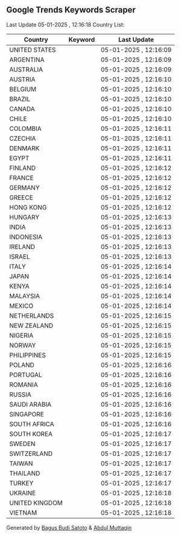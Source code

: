 
## Google Trends Keywords Scraper

Last Update 05-01-2025 , 12:16:18
Country List:

| Country | Keyword | Last Update |
| --- | --- | --- |
| UNITED STATES |  | 05-01-2025 , 12:16:09 |
| ARGENTINA |  | 05-01-2025 , 12:16:09 |
| AUSTRALIA |  | 05-01-2025 , 12:16:09 |
| AUSTRIA |  | 05-01-2025 , 12:16:10 |
| BELGIUM |  | 05-01-2025 , 12:16:10 |
| BRAZIL |  | 05-01-2025 , 12:16:10 |
| CANADA |  | 05-01-2025 , 12:16:10 |
| CHILE |  | 05-01-2025 , 12:16:10 |
| COLOMBIA |  | 05-01-2025 , 12:16:11 |
| CZECHIA |  | 05-01-2025 , 12:16:11 |
| DENMARK |  | 05-01-2025 , 12:16:11 |
| EGYPT |  | 05-01-2025 , 12:16:11 |
| FINLAND |  | 05-01-2025 , 12:16:12 |
| FRANCE |  | 05-01-2025 , 12:16:12 |
| GERMANY |  | 05-01-2025 , 12:16:12 |
| GREECE |  | 05-01-2025 , 12:16:12 |
| HONG KONG |  | 05-01-2025 , 12:16:12 |
| HUNGARY |  | 05-01-2025 , 12:16:13 |
| INDIA |  | 05-01-2025 , 12:16:13 |
| INDONESIA |  | 05-01-2025 , 12:16:13 |
| IRELAND |  | 05-01-2025 , 12:16:13 |
| ISRAEL |  | 05-01-2025 , 12:16:13 |
| ITALY |  | 05-01-2025 , 12:16:14 |
| JAPAN |  | 05-01-2025 , 12:16:14 |
| KENYA |  | 05-01-2025 , 12:16:14 |
| MALAYSIA |  | 05-01-2025 , 12:16:14 |
| MEXICO |  | 05-01-2025 , 12:16:14 |
| NETHERLANDS |  | 05-01-2025 , 12:16:15 |
| NEW ZEALAND |  | 05-01-2025 , 12:16:15 |
| NIGERIA |  | 05-01-2025 , 12:16:15 |
| NORWAY |  | 05-01-2025 , 12:16:15 |
| PHILIPPINES |  | 05-01-2025 , 12:16:15 |
| POLAND |  | 05-01-2025 , 12:16:16 |
| PORTUGAL |  | 05-01-2025 , 12:16:16 |
| ROMANIA |  | 05-01-2025 , 12:16:16 |
| RUSSIA |  | 05-01-2025 , 12:16:16 |
| SAUDI ARABIA |  | 05-01-2025 , 12:16:16 |
| SINGAPORE |  | 05-01-2025 , 12:16:16 |
| SOUTH AFRICA |  | 05-01-2025 , 12:16:16 |
| SOUTH KOREA |  | 05-01-2025 , 12:16:17 |
| SWEDEN |  | 05-01-2025 , 12:16:17 |
| SWITZERLAND |  | 05-01-2025 , 12:16:17 |
| TAIWAN |  | 05-01-2025 , 12:16:17 |
| THAILAND |  | 05-01-2025 , 12:16:17 |
| TURKEY |  | 05-01-2025 , 12:16:17 |
| UKRAINE |  | 05-01-2025 , 12:16:18 |
| UNITED KINGDOM |  | 05-01-2025 , 12:16:18 |
| VIETNAM |  | 05-01-2025 , 12:16:18 |

Generated by [Bagus Budi Satoto](https://github.com/bagussatoto/) & [Abdul Muttaqin](https://github.com/fdciabdul/)
